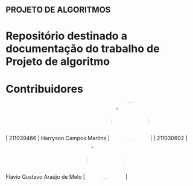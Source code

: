 ## PROJETO DE ALGORITMOS

# Repositório destinado a documentação do trabalho de Projeto de algoritmo

# Contribuidores

| 211039466  | Harryson Campos Martins | <img width="100" src="https://github.com/harry-cmartin.png" style="border-radius: 50px"/>  |
| 211030602  | Flavio Gustavo Araújo de Melo | <img width="100" src="https://github.com/flavioovatsug.png" style="border-radius: 50px"/>  |